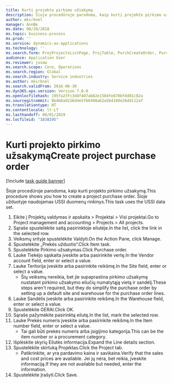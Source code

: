```yaml
---
title: Kurti projekto pirkimo užsakymą
description: Šioje procedūroje parodoma, kaip kurti projekto pirkimo užsakymą.
author: mkirknel
manager: AnnBe
ms.date: 08/29/2018
ms.topic: business-process
ms.prod: ''
ms.service: dynamics-ax-applications
ms.technology: ''
ms.search.form: ProjProjectsListPage, ProjTable, PurchCreateOrder, PurchTable, InventItemIdLookupPurchase
audience: Application User
ms.reviewer: josaw
ms.search.scope: Core, Operations
ms.search.region: Global
ms.search.industry: Service industries
ms.author: mkirknel
ms.search.validFrom: 2016-06-30
ms.dyn365.ops.version: Version 7.0.0
ms.openlocfilehash: 195fa23fc3d4f407ab82e1584fe870bfdd01c82a
ms.sourcegitcommit: 8b4b6a9226d4e5f66498ab2a5b4160e26dd112af
ms.translationtype: HT
ms.contentlocale: lt-LT
ms.lasthandoff: 08/01/2019
ms.locfileid: "1838195"
---
```

# <a name="create-project-purchase-order"></a><span data-ttu-id="1d6f2-103">Kurti projekto pirkimo užsakymą</span><span class="sxs-lookup"><span data-stu-id="1d6f2-103">Create project purchase order</span></span>

[!include [task guide banner](../../includes/task-guide-banner.md)]

<span data-ttu-id="1d6f2-104">Šioje procedūroje parodoma, kaip kurti projekto pirkimo užsakymą.</span><span class="sxs-lookup"><span data-stu-id="1d6f2-104">This procedure shows you how to create a project purchase order.</span></span> <span data-ttu-id="1d6f2-105">Šioje užduotyje naudojamas USSI duomenų rinkinys.</span><span class="sxs-lookup"><span data-stu-id="1d6f2-105">This task uses the USSI data set.</span></span>

1. <span data-ttu-id="1d6f2-106">Eikite į Projektų valdymas ir apskaita > Projektai > Visi projektai.</span><span class="sxs-lookup"><span data-stu-id="1d6f2-106">Go to Project management and accounting > Projects > All projects.</span></span>
2. <span data-ttu-id="1d6f2-107">Sąraše spustelėkite saitą pasirinktoje eilutėje.</span><span class="sxs-lookup"><span data-stu-id="1d6f2-107">In the list, click the link in the selected row.</span></span>
3. <span data-ttu-id="1d6f2-108">Veiksmų srityje spustelėkite Valdyti.</span><span class="sxs-lookup"><span data-stu-id="1d6f2-108">On the Action Pane, click Manage.</span></span>
4. <span data-ttu-id="1d6f2-109">Spustelėkite „Prekės užduotis“.</span><span class="sxs-lookup"><span data-stu-id="1d6f2-109">Click Item task.</span></span>
5. <span data-ttu-id="1d6f2-110">Spustelėkite Pirkimo užsakymas.</span><span class="sxs-lookup"><span data-stu-id="1d6f2-110">Click Purchase order.</span></span>
6. <span data-ttu-id="1d6f2-111">Lauke Tiekėjo sąskaita įveskite arba pasirinkite vertę.</span><span class="sxs-lookup"><span data-stu-id="1d6f2-111">In the Vendor account field, enter or select a value.</span></span>
7. <span data-ttu-id="1d6f2-112">Lauke Teritorija įveskite arba pasirinkite reikšmę.</span><span class="sxs-lookup"><span data-stu-id="1d6f2-112">In the Site field, enter or select a value.</span></span>
    * <span data-ttu-id="1d6f2-113">Šių veiksmų nereikia, bet jie supaprastina pirkimo užsakymą nustatant pirkimo užsakymo eilučių numatytąją vietą ir sandėlį.</span><span class="sxs-lookup"><span data-stu-id="1d6f2-113">These steps aren't required, but they do simplify the purchase order by setting up a default site and warehouse for the purchase order lines.</span></span>  
8. <span data-ttu-id="1d6f2-114">Lauke Sandėlis įveskite arba pasirinkite reikšmę.</span><span class="sxs-lookup"><span data-stu-id="1d6f2-114">In the Warehouse field, enter or select a value.</span></span>
9. <span data-ttu-id="1d6f2-115">Spustelėkite GERAI.</span><span class="sxs-lookup"><span data-stu-id="1d6f2-115">Click OK.</span></span>
10. <span data-ttu-id="1d6f2-116">Sąraše pažymėkite pasirinktą eilutę.</span><span class="sxs-lookup"><span data-stu-id="1d6f2-116">In the list, mark the selected row.</span></span>
11. <span data-ttu-id="1d6f2-117">Lauke Prekės numeris įveskite arba pasirinkite reikšmę.</span><span class="sxs-lookup"><span data-stu-id="1d6f2-117">In the Item number field, enter or select a value.</span></span>
    * <span data-ttu-id="1d6f2-118">Tai gali būti prekės numeris arba įsigijimo kategorija.</span><span class="sxs-lookup"><span data-stu-id="1d6f2-118">This can be the item number or a procurement category.</span></span>  
12. <span data-ttu-id="1d6f2-119">Išplėskite skyrių Eilutės informacija.</span><span class="sxs-lookup"><span data-stu-id="1d6f2-119">Expand the Line details section.</span></span>
13. <span data-ttu-id="1d6f2-120">Spustelėkite skirtuką Projektas.</span><span class="sxs-lookup"><span data-stu-id="1d6f2-120">Click the Project tab.</span></span>
    * <span data-ttu-id="1d6f2-121">Patikrinkite, ar yra pardavimo kaina ir savikaina.</span><span class="sxs-lookup"><span data-stu-id="1d6f2-121">Verify that the sales and cost prices are available.</span></span> <span data-ttu-id="1d6f2-122">Jei jų nėra, bet reikia, įveskite informaciją.</span><span class="sxs-lookup"><span data-stu-id="1d6f2-122">If they are not available but needed, enter the information.</span></span>  
14. <span data-ttu-id="1d6f2-123">Spustelėkite Įrašyti.</span><span class="sxs-lookup"><span data-stu-id="1d6f2-123">Click Save.</span></span>

